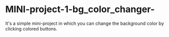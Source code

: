 # MINI-project-1-bg_color_changer-
It's a simple mini-project in which you can change the background color by clicking colored buttons.
